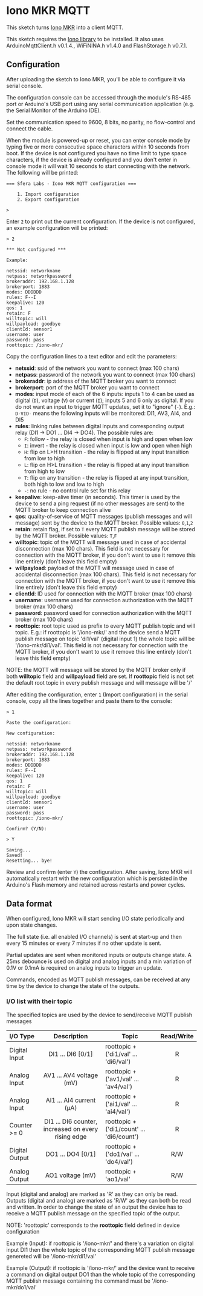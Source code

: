 # Iono MKR MQTT

This sketch turns [Iono MKR](https://www.sferalabs.cc/iono-mkr/) into a client MQTT.

This sketch requires the [Iono library](https://github.com/sfera-labs/iono/tree/master/Iono) to be installed. It also uses ArduinoMqttClient.h v0.1.4., WiFiNINA.h v1.4.0 and FlashStorage.h v0.7.1.

## Configuration

After uploading the sketch to Iono MKR, you'll be able to configure it via serial console.

The configuration console can be accessed through the module's RS-485 port or Arduino's USB port using any serial communication application (e.g. the Serial Monitor of the Arduino IDE).

Set the communication speed to 9600, 8 bits, no parity, no flow-control and connect the cable.

When the module is powered-up or reset, you can enter console mode by typing five or more consecutive space characters within 10 seconds from boot. If the device is not configured you have no time limit to type space characters, if the device is already configured and you don't enter in console mode it will wait 10 seconds to start connecting with the network. The following will be printed:

```
=== Sfera Labs - Iono MKR MQTT configuration ===

    1. Import configuration
    2. Export configuration

> 
```

Enter `2` to print out the current configuration. If the device is not configured, an example configuration will be printed:

```
> 2

*** Not configured ***

Example:

netssid: networkname
netpass: networkpassword
brokeraddr: 192.168.1.128
brokerport: 1883
modes: DDDDDD
rules: F--I
keepalive: 120
qos: 1
retain: F
willtopic: will
willpayload: goodbye
clientId: sensor1
username: user
password: pass
roottopic: /iono-mkr/
```

Copy the configuration lines to a text editor and edit the parameters:

- **netssid**: ssid of the network you want to connect (max 100 chars)
- **netpass**: password of the network you want to connect (max 100 chars)
- **brokeraddr**: ip address of the MQTT broker you want to connect
- **brokerport**: port of the MQTT broker you want to connect
- **modes**: input mode of each of the 6 inputs: inputs 1 to 4 can be used as digital (`D`), voltage (`V`) or current (`I`); inputs 5 and 6 only as digital. If you do not want an input to trigger MQTT updates, set it to "ignore" (`-`). E.g.: `D-VID-` means the following inputs will be monitored: DI1, AV3, AI4, and DI5
- **rules**: linking rules between digital inputs and corresponding output relay (DI1 -> DO1 ... DI4 -> DO4). The possible rules are:
    - `F`: follow - the relay is closed when input is high and open when low    
    - `I`: invert - the relay is closed when input is low and open when high    
    - `H`: flip on L>H transition - the relay is flipped at any input transition from low to high    
    - `L`: flip on H>L transition - the relay is flipped at any input transition from high to low    
    - `T`: flip on any transition - the relay is flipped at any input transition, both high to low and low to high    
    - `-`: no rule - no control rule set for this relay
- **keepalive**: keep-alive timer (in seconds). This timer is used by the device to send a ping request (if no other messages are sent) to the MQTT broker to keep connection alive
- **qos**: quality-of-service of MQTT messages (publish messages and will message) sent by the device to the MQTT broker. Possible values: `0`,`1`,`2`
- **retain**: retain flag, if set to `T` every MQTT publish message will be stored by the MQTT broker. Possible values: `T`,`F`
- **willtopic**: topic of the MQTT will message used in case of accidental disconnection (max 100 chars). This field is not necessary for connection with the MQTT broker, if you don't want to use it remove this line entirely (don't leave this field empty)
- **willpayload**: payload of the MQTT will message used in case of accidental disconnection (max 100 chars). This field is not necessary for connection with the MQTT broker, if you don't want to use it remove this line entirely (don't leave this field empty)
- **clientId**: ID used for connection with the MQTT broker (max 100 chars)
- **username**: username used for connection authorization with the MQTT broker (max 100 chars)
- **password**: password used for connection authorization with the MQTT broker (max 100 chars)
- **roottopic**: root topic used as prefix to every MQTT publish topic and will topic. E.g.: if roottopic is '/iono-mkr/' and the device send a MQTT publish message on topic 'di1/val' (digital input 1) the whole topic will be '/iono-mkr/di1/val'. This field is not necessary for connection with the MQTT broker, if you don't want to use it remove this line entirely (don't leave this field empty)
 
NOTE: the MQTT will message will be stored by the MQTT broker only if both **willtopic** field and **willpayload** field are set. If **roottopic** field is not set the default root topic in every publish message and will message will be '/'

After editing the configuration, enter `1` (Import configuration) in the serial console, copy all the lines together and paste them to the console:

```
> 1

Paste the configuration:

New configuration:

netssid: networkname
netpass: networkpassword
brokeraddr: 192.168.1.128
brokerport: 1883
modes: DDDDDD
rules: F--I
keepalive: 120
qos: 1
retain: F
willtopic: will
willpayload: goodbye
clientId: sensor1
username: user
password: pass
roottopic: /iono-mkr/

Confirm? (Y/N):

> Y

Saving...
Saved!
Resetting... bye!
```

Review and confirm (enter `Y`) the configuration.  After saving, Iono MKR will automatically restart with the new configuration which is persisted in the Arduino's Flash memory and retained across restarts and power cycles.

## Data format

When configured, Iono MKR will start sending I/O state periodically and upon state changes.

The full state (i.e. all enabled I/O channels) is sent at start-up and then every 15 minutes or every 7 minutes if no other update is sent.

Partial updates are sent when monitored inputs or outputs change state. A 25ms debounce is used on digital and analog inputs and a min variation of 0.1V or 0.1mA is required on analog inputs to trigger an update.

Commands, encoded as MQTT publish messages, can be received at any time by the device to change the state of the outputs.

### I/O list with their topic

The specified topics are used by the device to send/receive MQTT publish messages

|I/O Type|Description|Topic|Read/Write|
|:------|:--:|-----------|:-:|
|Digital Input|DI1 ... DI6 [0/1]|roottopic + ('di1/val' ... 'di6/val')|R|
|Analog Input|AV1 ... AV4 voltage (mV)|roottopic + ('av1/val' ... 'av4/val')|R|
|Analog Input|AI1 ... AI4 current (µA)|roottopic + ('ai1/val' ... 'ai4/val')|R|
|Counter >= 0|DI1 ... DI6 counter, increased on every rising edge|roottopic + ('di1/count' ... 'di6/count')|R|
|Digital Output|DO1 ... DO4 [0/1]|roottopic + ('do1/val' ... 'do4/val')|R/W|
|Analog Output|AO1 voltage (mV)|roottopic + 'ao1/val'|R/W|

Input (digital and analog) are marked as 'R' as they can only be read. Outputs (digital and analog) are marked as 'R/W' as they can both be read and written. In order to change the state of an output the device has to receive a MQTT publish message on the specified topic of the output.

NOTE: 'roottopic' corresponds to the **roottopic** field defined in device configuration

Example (Input): if roottopic is '/iono-mkr/' and there's a variation on digital input DI1 then the whole topic of the corresponding MQTT publish message genereted will be '/iono-mkr/di1/val'

Example (Output): if roottopic is '/iono-mkr/' and the device want to receive a command on digital output DO1 than the whole topic of the corresponding MQTT publish message containing the command must be '/iono-mkr/do1/val'

